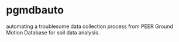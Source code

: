 # pgmdbauto
automating a troublesome data collection process from PEER Ground Motion Database for soil data analysis.
